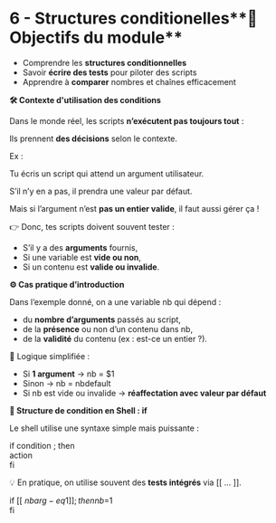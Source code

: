 # 6 - Structures conditionelles**🧠 Objectifs du module**
- Comprendre les **structures conditionnelles**
- Savoir **écrire des tests** pour piloter des scripts
- Apprendre à **comparer** nombres et chaînes efficacement



**🛠️ Contexte d'utilisation des conditions**

Dans le monde réel, les scripts **n’exécutent pas toujours tout** :

Ils prennent **des décisions** selon le contexte.

Ex :

Tu écris un script qui attend un argument utilisateur.

S’il n’y en a pas, il prendra une valeur par défaut.

Mais si l’argument n’est **pas un entier valide**, il faut aussi gérer ça !

👉 Donc, tes scripts doivent souvent tester :

- S’il y a des **arguments** fournis,
- Si une variable est **vide ou non**,
- Si un contenu est **valide ou invalide**.



**⚙️ Cas pratique d’introduction**

Dans l’exemple donné, on a une variable nb qui dépend :

- du **nombre d’arguments** passés au script,
- de la **présence** ou non d’un contenu dans nb,
- de la **validité** du contenu (ex : est-ce un entier ?).

🧩 Logique simplifiée :

- Si **1 argument** → nb = $1
- Sinon → nb = nbdefault
- Si nb est vide ou invalide → **réaffectation avec valeur par défaut**



**📌 Structure de condition en Shell : if**

Le shell utilise une syntaxe simple mais puissante :

if condition ; then  
action  
fi

💡 En pratique, on utilise souvent des **tests intégrés** via [[ ... ]].

if [[ $nbarg -eq 1 ]] ; then  
nb=$1  
fi
